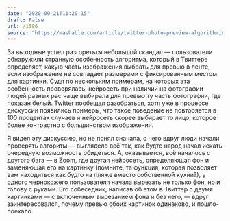 ```yaml
---
date: "2020-09-21T11:20:15"
draft: False
url: /1596
source: "https://mashable.com/article/twitter-photo-preview-algorithmic-racial-bias/"
---
```


За выходные успел разгореться небольшой скандал — пользователи обнаружили странную особенность алгоритма, который в Твиттере определяет, какую часть изображения выбрать для превью в ленте, если изображение не совпадает размерами с фиксированным местом для картинки. Судя по нескольким примерам, на которых эта особенность проверялась, нейросеть при наличии на фотографии людей разных рас чаще выбирала для превью ту часть фотографии, где показан белый. Twitter пообещал разобраться, хотя уже в процессе дискуссии появились примеры, что такое поведение не повторяется в 100 процентах случаев и нейросеть скорее выбирает то лицо, которое более контрастно с большинством изображения. 

Я видел эту дискуссию, но не понял сначала, с чего вдруг люди начали проверять алгоритм — выглядело всё так, как будто народ начал искать очередную возможность обидеться. А, оказывается, всё началось с другого бага — в Zoom, где другая нейросеть, определяющая фон и заменяющая его на картинку (помните, та функция, которая позволяет вам находиться как будто на пляже вместо собственной кухни?), у одного чернокожего пользователя начала вырезать не только фон, но и голову с руками. Его собеседник, написав об этом в Твиттер с двумя картинками — с включенным вырезанием фона и без него, — вдруг заинтересовался, почему превью обоих картинок одинаково, и пошло-поехало.
